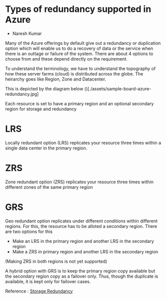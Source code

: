 #  Types of redundancy supported in Azure
- Naresh Kumar

Many of the Azure offerings by default give out a redundancy or duplication option which will enable us to do a recovery of data or the service when there is an outtage or failure of the system. 
There are about 4 options to choose from and these depend directly on the requirement.

To understand the terminology, we have to understand the topography of how these server farms (cloud) is distributed across the globe. The heirarchy goes like Region, Zone and Datacenter. 

This is depicted by the diagram below
()[./assets/sample-board-azure-redundancy.jpg]

Each resource is set to have a primary region and an optional secondary region for storage and redundancy

# LRS
Locally redundant option (LRS) replicates your resource three times within a single data center in the primary region.

# ZRS
Zone redundant option (ZRS) replicates your resource three times within different zones of the same primary region 

# GRS
Geo redundant option replicates under different conditions within different regions. For this, the resource has to be alloted a secondary region.
There are two options for this

- Make an LRS in the primary region and another LRS in the secondary region 
- Make a ZRS in primary region and another LRS in the secondary region 

(Making ZRS in both regions is not yet supported)

A hybrid option with GRS is to keep the primary region copy available but the secondary region copy as a failover only. Thus, though the duplicate is available, it is kept only for failover cases. 


Reference : 
[Storage Redundancy](https://learn.microsoft.com/en-us/azure/storage/common/storage-redundancy)